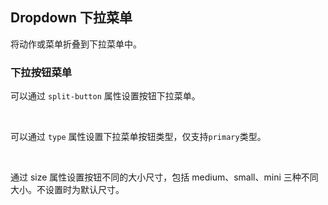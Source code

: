 <div class="demo-header">
<p class="overviewicon">
  <span class="wapi-form-usercontact"/>
</p>

## Dropdown 下拉菜单

<nova-uxlink widget-name="Dropdown"></nova-uxlink>

将动作或菜单折叠到下拉菜单中。

</div>

### 下拉按钮菜单

可以通过 `split-button` 属性设置按钮下拉菜单。

<nova-demo-view link="dropdown/button-dropdown.vue"></nova-demo-view>

<br />

可以通过 `type` 属性设置下拉菜单按钮类型，仅支持`primary`类型。

<nova-demo-view link="dropdown/button-type.vue"></nova-demo-view>

<br />

通过 size 属性设置按钮不同的大小尺寸，包括 medium、small、mini 三种不同大小。不设置时为默认尺寸。

<nova-demo-view link="dropdown/button-size.vue"></nova-demo-view>

<br />

<nova-attributes link="dropdown"></nova-attributes>
